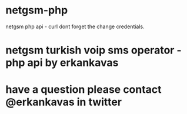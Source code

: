 # netgsm-php

netgsm php api - curl
dont forget the change credentials.

# netgsm turkish voip sms operator - php api by erkankavas
# have a question please contact @erkankavas in twitter
